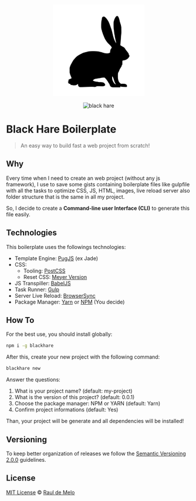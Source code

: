 <p align="center">
<img src="https://github.com/raulfdm/blackhare-boilerplate/blob/develop/img/hare.jpg?raw=true" alt="black hare" width="250">
</p>
<p align="center">
<img src="https://travis-ci.org/raulfdm/blackhare-boilerplate.svg?branch=master" alt="black hare">
</p>


# Black Hare Boilerplate
> An easy way to build fast a web project from scratch!


## Why
Every time when I need to create an web project (without any js framework), I use to save some gists containing boilerplate files like gulpfile with all the tasks to optimize CSS, JS, HTML, images, live reload server also folder structure that is the same in all my project.

So, I decide to create a **Command-line user Interface (CLI)** to generate this file easily. 

## Technologies
This boilerplate uses the followings technologies:
- Template Engine: [PugJS](https://pugjs.org/) (ex Jade)
- CSS: 
  - Tooling: [PostCSS](http://postcss.org/)
  - Reset CSS: [Meyer Version](https://meyerweb.com/eric/tools/css/reset/)
- JS Transpiller: [BabelJS](https://babeljs.io/)
- Task Runner: [Gulp](http://gulpjs.com/)
- Server Live Reload: [BrowserSync](https://www.browsersync.io/)
- Package Manager: [Yarn](https://yarnpkg.com/) or [NPM](https://www.npmjs.com/) (You decide)

## How To
For the best use, you should install globally:
```sh
npm i -g blackhare
```

After this, create your new project with the following command:
```sh
blackhare new
```

Answer the questions:
1. What is your project name? (default: my-project)
1. What is the version of this project? (default: 0.0.1)
1. Choose the package manager: NPM or YARN (default: Yarn)
1. Confirm project informations (default: Yes)

Than, your project will be generate and all dependencies will be installed!

## Versioning

To keep better organization of releases we follow the [Semantic Versioning 2.0.0](http://semver.org/) guidelines.

## License
[MIT License](https://github.com/raulfdm/blackhare-boilerplate/blob/master/LICENSE.md) © [Raul de Melo](https://rauldemelo.com.br/)

